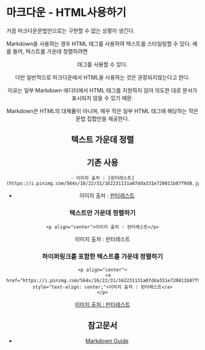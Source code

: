 # 마크다운 - HTML사용하기

가끔 마크다운문법만으로는 구현할 수 없는 상황이 생긴다.

Markdown을 사용하는 경우 HTML 태그를 사용하여 텍스트를 스타일링할 수 있다. 예를 들어, 텍스트를 가운데 정렬하려면 <center> 태그를 사용할 수 있다.

다만 일반적으로 마크다운에서 HTML을 사용하는 것은 권장되지않는다고 한다.

이유는 일부 Markdown 에디터에서 HTML 태그를 지원하지 않아 의도한 대로 문서가 표시되지 않을 수 있기 때문.

Markdown은 HTML의 대체품이 아니며, 매우 작은 일부 HTML 태그에 해당하는 작은 문법 집합만을 제공한다.


## 텍스트 가운데 정렬

## 기존 사용
```
- 이미지 출처 : [핀터레스트](https://i.pinimg.com/564x/16/22/31/162231131a07dda331e720811b87f9d8.jpg)

```
- 이미지 출처 : [핀터레스트](https://i.pinimg.com/564x/16/22/31/162231131a07dda331e720811b87f9d8.jpg)


### 텍스트만 가운데 정렬하기

```
<p align="center">이미지 출처 : 핀터레스트</p>
```
<p align="center">이미지 출처 : 핀터레스트</p>


### 하이퍼링크를 포함한 텍스트를 가운데 정렬하기 

```
<p align="center">
    <a href="https://i.pinimg.com/564x/16/22/31/162231131a07dda331e720811b87f9d8.jpg" style="text-align: center;">이미지 출처 : 핀터레스트</a>
</p>

```

<p align="center">
    <a href="https://i.pinimg.com/564x/16/22/31/162231131a07dda331e720811b87f9d8.jpg" style="text-align: center;">이미지 출처 : 핀터레스트</a>
</p>

## 참고문서
- [Markdown Guide](https://www.markdownguide.org/extended-syntax/#html)
